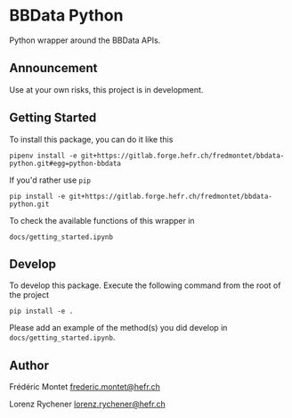 BBData Python
==============

Python wrapper around the BBData APIs.


Announcement
------------

Use at your own risks, this project is in development.


Getting Started
----------------
   
To install this package, you can do it like this
    
    pipenv install -e git+https://gitlab.forge.hefr.ch/fredmontet/bbdata-python.git#egg=python-bbdata
  
If you'd rather use `pip`

    pip install -e git+https://gitlab.forge.hefr.ch/fredmontet/bbdata-python.git

To check the available functions of this wrapper in

    docs/getting_started.ipynb


Develop
-------

To develop this package. Execute the following command from the root of the project

    pip install -e .

Please add an example of the method(s) you did develop in `docs/getting_started.ipynb`.


Author
------

Frédéric Montet
frederic.montet@hefr.ch

Lorenz Rychener
lorenz.rychener@hefr.ch